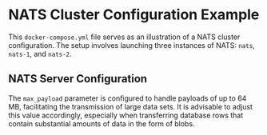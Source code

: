 # NATS Cluster Configuration Example

This `docker-compose.yml` file serves as an illustration of a NATS cluster configuration. The setup involves launching three instances of NATS: `nats`, `nats-1`, and `nats-2`.

## NATS Server Configuration 

The `max_payload` parameter is configured to handle payloads of up to 64 MB, facilitating the transmission of large data sets. It is advisable to adjust this value accordingly, especially when transferring database rows that contain substantial amounts of data in the form of blobs.

